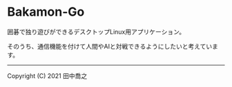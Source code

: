 Bakamon-Go
====================================================================================================
囲碁で独り遊びができるデスクトップLinux用アプリケーション。

そのうち、通信機能を付けて人間やAIと対戦できるようにしたいと考えています。

----------------------------------------------------------------------------------------------------

Copyright (C) 2021 田中喬之

